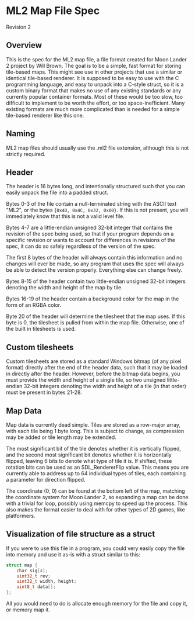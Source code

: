 # ML2 Map File Spec

Revision 2

## Overview

This is the spec for the ML2 map file, a file format created for Moon Lander 2 project by Will Brown. The goal is to be a simple, fast format for storing tile-based maps. This might see use in other projects that use a similar or identical tile-based renderer. It is supposed to be easy to use with the C programming language, and easy to unpack into a C-style struct, so it is a custom binary format that makes no use of any existing standards or any currently popular container formats. Most of these would be too slow, too difficult to implement to be worth the effort, or too space-inefficient. Many existing formats are much more complicated than is needed for a simple tile-based renderer like this one.

## Naming

ML2 map files should usually use the .ml2 file extension, although this is not strictly required.

## Header

The header is 16 bytes long, and intentionally structured such that you can easily unpack the file into a padded struct.

Bytes 0-3 of the file contain a null-terminated string with the ASCII text "ML2", or the bytes `{0x4D, 0x4C, 0x32, 0x00}`. If this is not present, you will immediately know that this is not a valid level file.

Bytes 4-7 are a little-endian unsigned 32-bit integer that contains the revision of the spec being used, so that if your program depends on a specific revision or wants to account for differences in revisions of the spec, it can do so safely regardless of the version of the spec.

The first 8 bytes of the header will always contain this information and no changes will ever be made, so any program that uses the spec will always be able to detect the version properly. Everything else can change freely.

Bytes 8-15 of the header contain two little-endian unsigned 32-bit integers denoting the width and height of the map by tile.

Bytes 16-19 of the header contain a background color for the map in the form of an RGBA color.

Byte 20 of the header will determine the tilesheet that the map uses. If this byte is 0, the tilesheet is pulled from within the map file. Otherwise, one of the built in tilesheets is used.

## Custom tilesheets

Custom tilesheets are stored as a standard Windows bitmap (of any pixel format) directly after the end of the header data, such that it may be loaded in directly after the header.
However, before the bitmap data begins, you must provide the width and height of a single tile, so two unsigned little-endian 32-bit integers denoting the width and height of a tile (in that order) must be present in bytes 21-28.

## Map Data

Map data is currently dead simple. Tiles are stored as a row-major array, with each tile being 1 byte long. This is subject to change, as compression may be added or tile length may be extended.

The most significant bit of the tile denotes whether it is vertically flipped, and the second most significant bit denotes whether it is horizontally flipped, leaving 6 bits to denote what type of tile it is.
If shifted, these rotation bits can be used as an SDL_RendererFlip value.
This means you are currently able to address up to 64 individual types of tiles, each containing a parameter for direction flipped.

The coordinate (0, 0) can be found at the bottom left of the map, matching the coordinate system for Moon Lander 2, so expanding a map can be done with a trivial for loop, possibly using memcpy to speed up the process. This also makes the format easier to deal with for other types of 2D games, like platformers.

## Visualization of file structure as a struct

If you were to use this file in a program, you could very easily copy the file into memory and use it as-is with a struct similar to this:

```c
struct map {
	char sig[4];
	uint32_t rev;
	uint32_t width, height;
	uint8_t data[];
};
```

All you would need to do is allocate enough memory for the file and copy it, or memory map it.
